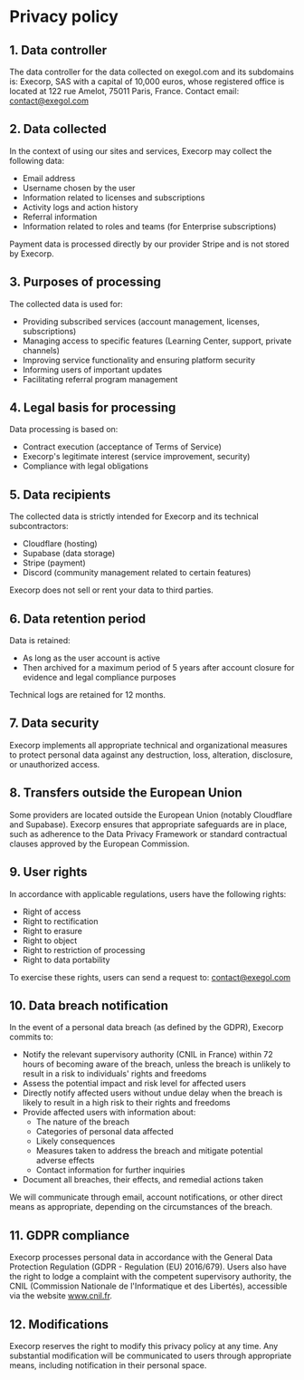 # Privacy policy

## 1. Data controller

The data controller for the data collected on exegol.com and its subdomains is:
Execorp, SAS with a capital of 10,000 euros, whose registered office is located at 122 rue Amelot, 75011 Paris, France.
Contact email: contact@exegol.com

## 2. Data collected

In the context of using our sites and services, Execorp may collect the following data:
- Email address
- Username chosen by the user
- Information related to licenses and subscriptions
- Activity logs and action history
- Referral information
- Information related to roles and teams (for Enterprise subscriptions)

Payment data is processed directly by our provider Stripe and is not stored by Execorp.

## 3. Purposes of processing

The collected data is used for:
- Providing subscribed services (account management, licenses, subscriptions)
- Managing access to specific features (Learning Center, support, private channels)
- Improving service functionality and ensuring platform security
- Informing users of important updates
- Facilitating referral program management

## 4. Legal basis for processing

Data processing is based on:
- Contract execution (acceptance of Terms of Service)
- Execorp's legitimate interest (service improvement, security)
- Compliance with legal obligations

## 5. Data recipients

The collected data is strictly intended for Execorp and its technical subcontractors:
- Cloudflare (hosting)
- Supabase (data storage)
- Stripe (payment)
- Discord (community management related to certain features)

Execorp does not sell or rent your data to third parties.

## 6. Data retention period

Data is retained:
- As long as the user account is active
- Then archived for a maximum period of 5 years after account closure for evidence and legal compliance purposes

Technical logs are retained for 12 months.

## 7. Data security

Execorp implements all appropriate technical and organizational measures to protect personal data against any destruction, loss, alteration, disclosure, or unauthorized access.

## 8. Transfers outside the European Union

Some providers are located outside the European Union (notably Cloudflare and Supabase).
Execorp ensures that appropriate safeguards are in place, such as adherence to the Data Privacy Framework or standard contractual clauses approved by the European Commission.

## 9. User rights

In accordance with applicable regulations, users have the following rights:
- Right of access
- Right to rectification
- Right to erasure
- Right to object
- Right to restriction of processing
- Right to data portability

To exercise these rights, users can send a request to: contact@exegol.com

## 10. Data breach notification

In the event of a personal data breach (as defined by the GDPR), Execorp commits to:

- Notify the relevant supervisory authority (CNIL in France) within 72 hours of becoming aware of the breach, unless the breach is unlikely to result in a risk to individuals' rights and freedoms
- Assess the potential impact and risk level for affected users
- Directly notify affected users without undue delay when the breach is likely to result in a high risk to their rights and freedoms
- Provide affected users with information about:
  - The nature of the breach
  - Categories of personal data affected
  - Likely consequences
  - Measures taken to address the breach and mitigate potential adverse effects
  - Contact information for further inquiries
- Document all breaches, their effects, and remedial actions taken

We will communicate through email, account notifications, or other direct means as appropriate, depending on the circumstances of the breach.

## 11. GDPR compliance

Execorp processes personal data in accordance with the General Data Protection Regulation (GDPR - Regulation (EU) 2016/679).
Users also have the right to lodge a complaint with the competent supervisory authority, the CNIL (Commission Nationale de l'Informatique et des Libertés), accessible via the website www.cnil.fr.

## 12. Modifications

Execorp reserves the right to modify this privacy policy at any time.
Any substantial modification will be communicated to users through appropriate means, including notification in their personal space. 
